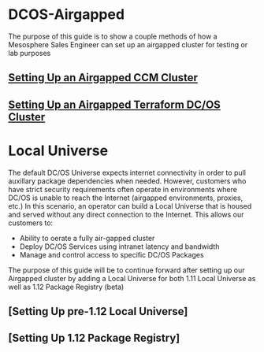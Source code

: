# DCOS-Airgapped

The purpose of this guide is to show a couple methods of how a Mesosphere Sales Engineer can set up an airgapped cluster for testing or lab purposes

## [Setting Up an Airgapped CCM Cluster](https://github.com/ably77/DCOS-Airgapped/tree/master/CCM)
## [Setting Up an Airgapped Terraform DC/OS Cluster](https://github.com/ably77/DCOS-Airgapped/tree/master/Terraform)

# Local Universe

The default DC/OS Universe expects internet connectivity in order to pull auxillary package dependencies when needed. However, customers who have strict security requirements often operate in environments where DC/OS is unable to reach the Internet (airgapped environments, proxies, etc.) In this scenario, an operator can build a Local Universe that is housed and served without any direct connection to the Internet. This allows our customers to:
- Ability to oerate a fully air-gapped cluster
- Deploy DC/OS Services using intranet latency and bandwidth
- Manage and control access to specific DC/OS Packages

The purpose of this guide will be to continue forward after setting up our Airgapped cluster by adding a Local Universe for both 1.11 Local Universe as well as 1.12 Package Registry (beta)

## [Setting Up pre-1.12 Local Universe]
## [Setting Up 1.12 Package Registry]  
